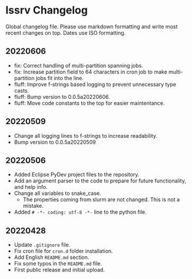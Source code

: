 # lssrv Changelog

Global changelog file. Please use markdown formatting and write most recent changes on top. Dates use ISO formatting.

## 20220606

- fix: Correct handling of multi-partition spanning jobs.
- fix: Increase partition field to 64 characters in cron job to make multi-partition jobs fit into the line.
- fluff: Improve f-strings based logging to prevent unnecessary type casts.
- fluff: Bump version to 0.0.5a20220606.
- fluff: Move code constants to the top for easier maintentance.

## 20220509

- Change all logging lines to f-strings to increase readability.
- Bump version to 0.0.5a20220509

## 20220506

- Added Eclipse PyDev project files to the repository.
- Add an argument parser to the code to prepare for future functionality, and help info.
- Change all variables to snake_case.
  - The properties coming from slurm are not changed. This is not a mistake.
- Added `# -*- coding: utf-8 -*-` line to the python file.

## 20220428

- Update `.gitignore` file.
- Fix cron file for `cron.d` folder installation.
- Add English `README.md` section.
- Fix some typos in the `README.md` file.
- First public release and initial upload.
